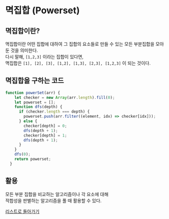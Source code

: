 # 멱집합 (Powerset)
## 멱집합이란?
멱집합이란 어떤 집합에 대하여 그 집합의 요소들로 만들 수 있는 모든 부분집합을 모아둔 것을 의미한다.  
다시 말해, `[1,2,3]` 이라는 집합이 있다면,  
멱집합은 `[1], [2], [3], [1,2], [1,3], [2,3], [1,2,3]` 이 되는 것이다.

## 멱집합을 구하는 코드

```jsx
function powerSet(arr) {
    let checker = new Array(arr.length).fill(0);
    let powerset = [];
    function dfs(depth) {
      if (checker.length === depth) {
        powerset.push(arr.filter((element, idx) => checker[idx]));
      } else {
        checker[depth] = 0;
        dfs(depth + 1);
        checker[depth] = 1;
        dfs(depth + 1);
      }
    }
    dfs(0);
    return powerset;
  }
  ```

## 활용
모든 부분 집합을 비교하는 알고리즘이나 각 요소에 대해  
적합성을 판별하는 알고리즘을 풀 때 활용할 수 있다.  

[리스트로 돌아가기](https://github.com/MGanom/Studying)
